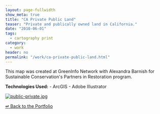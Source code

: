 ```yaml
---
layout: page-fullwidth
show_meta: true
title: "CA Private Public Land"
teaser: "Private and publically owned land in California."
date: "2010-06-01"
tags:
  - cartography print 
category:
  - work
header: no
permalink: "/work/ca-private-public-land.html"
---
```



This map was created at GreenInfo Network with Alexandra Barnish for Sustainable Conservation's Partners in Restoration program.

<strong>Technologies Used:</strong>  - ArcGIS  - Adobe Illustrator 


  <a href="{{site.url}}{{site.baseurl}}/images/public-private.jpg" target="_blank">
    <img class="portfolio" src="{{site.url}}{{site.baseurl}}/images/public-private.jpg" alt="public-private.jpg">
  </a>



[<span class="back-arrow">&#8619;</span> Back to the Portfolio](/work/)